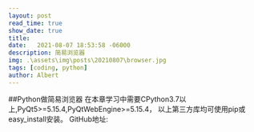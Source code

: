 ```yaml
---
layout: post
read_time: true
show_date: true
title:  
date:   2021-08-07 18:53:58 -06000
description: 简易浏览器
img: .\assets\img\posts\20210807\browser.jpg
tags: [coding, python]
author: Albert
---
```

##Python做简易浏览器
在本章学习中需要CPython3.7以上,PyQt5>=5.15.4,PyQtWebEngine>=5.15.4，
以上第三方库均可使用pip或easy_install安装。
GitHub地址:
